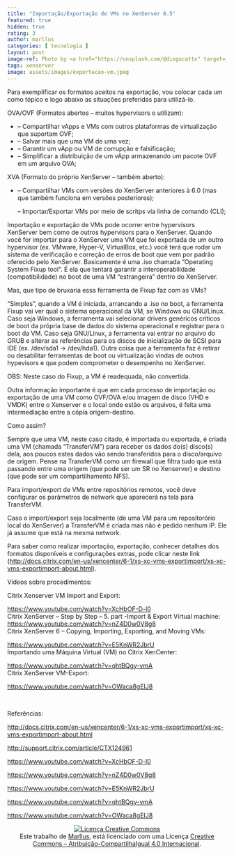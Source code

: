 ```yaml
---
title: "Importação/Exportação de VMs no XenServer 6.5"
featured: true
hidden: true
rating: 3
author: marllus
categories: [ tecnologia ]
layout: post
image-ref: Photo by <a href="https://unsplash.com/@diegocatto" target=_blank>Diego Catto</a>
tags: xenserver
image: assets/images/exportacao-vm.jpeg
---
```


Para exemplificar os formatos aceitos na exportação, vou colocar cada um como tópico e logo abaixo as situações preferidas para utilizá-lo.

OVA/OVF (Formatos abertos &#8211; muitos hypervisors o utilizam):

* &#8211; Compartilhar vApps e VMs com outros plataformas de virtualização que suportam OVF;
* &#8211; Salvar mais que uma VM de uma vez;
* &#8211; Garantir um vApp ou VM de corrupção e falsificação;
* &#8211; Simplificar a distribuição de um vApp armazenando um pacote OVF em um arquivo OVA;

XVA (Formato do próprio XenServer &#8211; também aberto):

* &#8211; Compartilhar VMs com versões do XenServer anteriores à 6.0 (mas que também funciona em versões posteriores);
  
  &#8211; Importar/Exportar VMs por meio de scritps via linha de comando (CLI);

Importação e exportação de VMs pode ocorrer entre hypervisors XenServer bem como de outros hypervisors para o XenServer. Quando você for importar para o XenServer uma VM que foi exportada de um outro hypervisor (ex. VMware, Hyper-V, VirtualBox, etc.) você terá que rodar um sistema de verificação e correção de erros de boot que vem por padrão oferecido pelo XenServer. Basicamente é uma .iso chamada &#8220;Operating System Fixup tool&#8221;. É ela que tentará garantir a interoperabilidade (compatibilidade) no boot de uma VM &#8220;estrangeira&#8221; dentro do XenServer.

Mas, que tipo de bruxaria essa ferramenta de Fixup faz com as VMs?

&#8220;Simples&#8221;, quando a VM é iniciada, arrancando a .iso no boot, a ferramenta Fixup vai ver qual o sistema operacional da VM, se Windows ou GNU/Linux. Caso seja Windows, a ferramenta vai selecionar drivers genéricos críticos de boot da própria base de dados do sistema operacional e registrar para o boot da VM. Caso seja GNU/Linux, a ferramenta vai entrar no arquivo do GRUB e alterar as referências para os discos de inicialização de SCSI para IDE (ex. /dev/sda1 -> /dev/hda1). Outra coisa que a ferramenta faz é retirar ou desabilitar ferramentas de boot ou virtualização vindas de outros hypevisors e que podem comprometer o desempenho no XenServer.

OBS: Neste caso do Fixup, a VM é readequada, não convertida.

Outra informação importante é que em cada processo de importação ou exportação de uma VM como OVF/OVA e/ou imagem de disco (VHD e VMDK) entre o Xenserver e o local onde estão os arquivos, é feita uma intermediação entre a cópia origem-destino.

Como assim?

Sempre que uma VM, neste caso citado, é importada ou exportada, é criada uma VM (chamada &#8220;TransferVM&#8221;) para receber os dados do(s) disco(s) dela, aos poucos estes dados vão sendo transferidos para o disco/arquivo de origem. Pense na TransferVM como um firewall que filtra tudo que está passando entre uma origem (que pode ser um SR no Xenserver) e destino (que pode ser um compartilhamento NFS).

Para import/export de VMs entre repositórios remotos, você deve configurar os parâmetros de network que aparecerá na tela para TransferVM.

Caso o import/export seja localmente (de uma VM para um repositorório local do XenServer) a TransferVM é criada mas não é pedido nenhum IP. Ele já assume que está na mesma network.

Para saber como realizar importação, exportação, conhecer detalhes dos formatos disponíveis e configurações extras, pode clicar neste link (<a href="http://docs.citrix.com/en-us/xencenter/6-1/xs-xc-vms-exportimport/xs-xc-vms-exportimport-about.html" target="_blank">http://docs.citrix.com/en-us/xencenter/6-1/xs-xc-vms-exportimport/xs-xc-vms-exportimport-about.html</a>).

Vídeos sobre procedimentos:

Citrix Xenserver VM Import and Export:

<a href="https://www.youtube.com/watch?v=XcHbOF-D-l0" target="_blank">https://www.youtube.com/watch?v=XcHbOF-D-l0<br /> </a>Citrix XenServer &#8211; Step by Step &#8211; 5. part -Import & Export Virtual machine: <a href="https://www.youtube.com/watch?v=nZ4D0w0V8g8" target="_blank">https://www.youtube.com/watch?v=nZ4D0w0V8g8<br /> </a>Citrix XenServer 6 &#8211; Copying, Importing, Exporting, and Moving VMs:

<a href="https://www.youtube.com/watch?v=E5KnWR2JbrU" target="_blank">https://www.youtube.com/watch?v=E5KnWR2JbrU<br /> </a>Importando uma Máquina Virtual (VM) no Citrix XenCenter:

<a href="https://www.youtube.com/watch?v=qhtBQgy-vmA" target="_blank">https://www.youtube.com/watch?v=qhtBQgy-vmA<br /> </a>Citrix XenServer VM-Export:

<a href="https://www.youtube.com/watch?v=OWaca8gEIJ8" target="_blank">https://www.youtube.com/watch?v=OWaca8gEIJ8</a>

&nbsp;

Referências:

<a href="http://docs.citrix.com/en-us/xencenter/6-1/xs-xc-vms-exportimport/xs-xc-vms-exportimport-about.html" target="_blank">http://docs.citrix.com/en-us/xencenter/6-1/xs-xc-vms-exportimport/xs-xc-vms-exportimport-about.html</a>

<a href="http://support.citrix.com/article/CTX124961" target="_blank">http://support.citrix.com/article/CTX124961</a>

<a href="https://www.youtube.com/watch?v=XcHbOF-D-l0" target="_blank">https://www.youtube.com/watch?v=XcHbOF-D-l0</a>

<a href="https://www.youtube.com/watch?v=nZ4D0w0V8g8" target="_blank">https://www.youtube.com/watch?v=nZ4D0w0V8g8</a>

<a href="https://www.youtube.com/watch?v=E5KnWR2JbrU" target="_blank">https://www.youtube.com/watch?v=E5KnWR2JbrU</a>

<a href="https://www.youtube.com/watch?v=qhtBQgy-vmA" target="_blank">https://www.youtube.com/watch?v=qhtBQgy-vmA</a>

<a href="https://www.youtube.com/watch?v=OWaca8gEIJ8" target="_blank">https://www.youtube.com/watch?v=OWaca8gEIJ8</a>

<p style="text-align: center;">
  <a href="http://creativecommons.org/licenses/by-sa/4.0/" rel="license"><img style="border-width: 0;" src="https://i.creativecommons.org/l/by-sa/4.0/88x31.png" alt="Licença Creative Commons" /></a><br /> Este trabalho de <a href="http://ports.marllus.com">Marllus</a>, está licenciado com uma Licença <a href="http://creativecommons.org/licenses/by-sa/4.0/" rel="license">Creative Commons &#8211; Atribuição-CompartilhaIgual 4.0 Internacional</a>.
</p>
